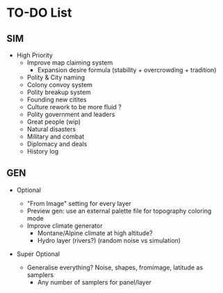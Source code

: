 # TO-DO List

## SIM

- High Priority
  - Improve map claiming system
    - Expansion desire formula (stability + overcrowding + tradition)
  - Polity & City naming
  - Colony convoy system
  - Polity breakup system
  - Founding new citites
  - Culture rework to be more fluid ?
  - Polity government and leaders
  - Great people (wip)
  - Natural disasters
  - Military and combat
  - Diplomacy and deals
  - History log

## GEN

- Optional
  - "From Image" setting for every layer
  - Preview gen: use an external palette file for topography coloring mode
  - Improve climate generator
    - Montane/Alpine climate at high altitude?
    - Hydro layer (rivers?) (random noise vs simulation)

- Super Optional
  - Generalise everything? Noise, shapes, fromimage, latitude as samplers
    - Any number of samplers for panel/layer
